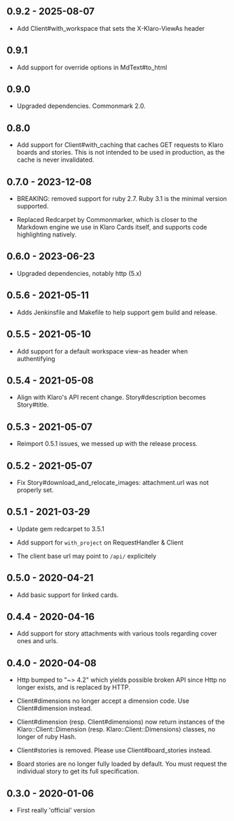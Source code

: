 ## 0.9.2 - 2025-08-07

* Add Client#with_workspace that sets the X-Klaro-ViewAs header

## 0.9.1

* Add support for override options in MdText#to_html

## 0.9.0

* Upgraded dependencies. Commonmark  2.0.

## 0.8.0

* Add support for Client#with_caching that caches GET requests
  to Klaro boards and stories. This is not intended to be used
  in production, as the cache is never invalidated.

## 0.7.0 - 2023-12-08

* BREAKING: removed support for ruby 2.7. Ruby 3.1 is the minimal
  version supported.

* Replaced Redcarpet by Commonmarker, which is closer to the Markdown
  engine we use in Klaro Cards itself, and supports code highlighting
  natively.

## 0.6.0 - 2023-06-23

* Upgraded dependencies, notably http (5.x)

## 0.5.6 - 2021-05-11

* Adds Jenkinsfile and Makefile to help support gem build and release.

## 0.5.5 - 2021-05-10

* Add support for a default workspace view-as header when authentifying

## 0.5.4 - 2021-05-08

* Align with Klaro's API recent change. Story#description becomes Story#title.

## 0.5.3 - 2021-05-07

* Reimport 0.5.1 issues, we messed up with the release process.

## 0.5.2 - 2021-05-07

* Fix Story#download_and_relocate_images: attachment.url was not properly set.

## 0.5.1 - 2021-03-29

* Update gem redcarpet to 3.5.1

* Add support for `with_project` on RequestHandler & Client

* The client base url may point to `/api/` explicitely

## 0.5.0 - 2020-04-21

* Add basic support for linked cards.

## 0.4.4 - 2020-04-16

* Add support for story attachments with various tools regarding cover ones
  and urls.

## 0.4.0 - 2020-04-08

* Http bumped to "~> 4.2" which yields possible broken API since Http no longer
  exists, and is replaced by HTTP.

* Client#dimensions no longer accept a dimension code. Use Client#dimension
  instead.

* Client#dimension (resp. Client#dimensions) now return instances of the
  Klaro::Client::Dimension (resp. Klaro::Client::Dimensions) classes, no
  longer of ruby Hash.

* Client#stories is removed. Please use Client#board_stories instead.

* Board stories are no longer fully loaded by default. You must request the
  individual story to get its full specification.

## 0.3.0 - 2020-01-06

* First really 'official' version
